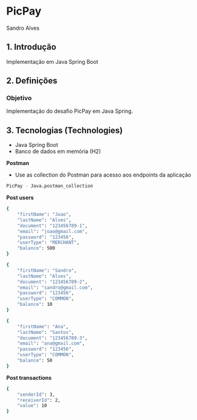 # PicPay

Sandro Alves


## 1. Introdução

Implementação em Java Spring Boot

## 2. Definições

### Objetivo

Implementação do desafio PicPay em Java Spring.


## 3. Tecnologias (Technologies)

- Java Spring Boot
- Banco de dados em memória (H2)


**Postman**

- Use as collection do Postman para acesso aos endpoints da aplicação

```sh
PicPay - Java.postman_collection
```

**Post users**

```sh
{
    "firstName": "Joao",
    "lastName": "Alves",
    "document": "123456789-1",
    "email": "joao@gmail.com",
    "password": "123456",
    "userType": "MERCHANT",
    "balance": 500
}
```

```sh
{
    "firstName": "Sandro",
    "lastName": "Alves",
    "document": "123456789-2",
    "email": "sandro@gmail.com",
    "password": "123456",
    "userType": "COMMON",
    "balance": 10
}
```

```sh
{
    "firstName": "Ana",
    "lastName": "Santos",
    "document": "123456789-3",
    "email": "ana@gmail.com",
    "password": "123456",
    "userType": "COMMON",
    "balance": 50
}
```


**Post transactions**

```sh
{
    "senderId": 3,
    "receiverId": 2,
    "value": 10
}
```

